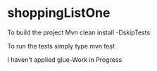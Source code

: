 # shoppingListOne

To build the project
Mvn clean install -DskipTests

To run the tests simply type
mvn test

I haven't applied glue-Work in Progress
